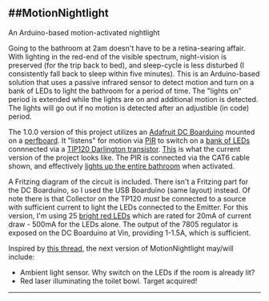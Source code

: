##MotionNightlight
------

An Arduino-based motion-activated nightlight

Going to the bathroom at 2am doesn't have to be a retina-searing affair. With lighting in the red-end of the visible spectrum, night-vision is preserved (for the trip back to bed), and sleep-cycle is less disturbed (I consistently fall back to sleep within five minutes). This is an Arduino-based solution that uses a passive infrared sensor to detect motion and turn on a bank of LEDs to light the bathroom for a period of time. The "lights on" period is extended while the lights are on and additional motion is detected. The lights will go out if no motion is detected after an adjustible (in code) period.

The 1.0.0 version of this project utilizes an [Adafruit DC Boarduino](https://www.adafruit.com/products/72) mounted on a [perfboard](https://www.adafruit.com/products/1609). It "listens" for motion via [PIR](https://www.adafruit.com/products/189) to switch on a [bank of LEDs](http://i.imgur.com/6uAZnqK.jpg) connnected via a [TIP120 Darlington transistor](https://www.adafruit.com/products/976). [This](http://i.imgur.com/70N5cCH.jpg) is what the current version of the project looks like. The PIR is connected via the CAT6 cable shown, and effectively [lights up the entire bathroom](http://i.imgur.com/RgfqifA.jpg) when activated.

A Fritzing diagram of the circuit is included. There isn't a Fritzing part for the DC Boarduino, so I used the USB Boarduino (same layout) instead. Of note there is that Collector on the TP120 *must* be connected to a source with sufficient current to light the LEDs connected to the Emitter. For this version, I'm using 25 [bright red LEDs](https://www.adafruit.com/products/297) which are rated for 20mA of current draw - 500mA for the LEDs alone. The output of the 7805 regulator is exposed on the DC Boarduino at Vin, providing 1-1.5A, which is sufficient. 

Inspired by [this thread](https://www.reddit.com/r/arduino/comments/3znyer/bathroom_laser_light_when_turning_the_light_on_is/), the next version of MotionNightlight may/will include:

* Ambient light sensor. Why switch on the LEDs if the room is already lit?
* Red laser illuminating the toilet bowl. Target acquired!

------

